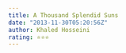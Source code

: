 ```yaml
---
title: A Thousand Splendid Suns
date: "2013-11-30T05:20:56Z"
author: Khaled Hosseini
rating: ⭐⭐⭐
---
```


<style>
body {
text-align: justify}
</style>

